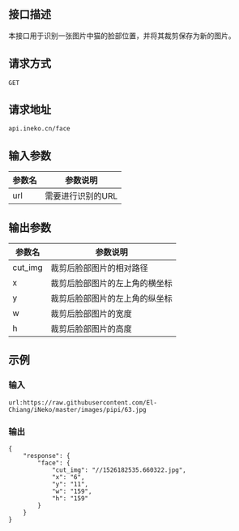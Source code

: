 ## 接口描述
本接口用于识别一张图片中猫的脸部位置，并将其裁剪保存为新的图片。

## 请求方式
`GET`

## 请求地址
`api.ineko.cn/face`

## 输入参数
|参数名|参数说明|
|-|-|
|url|需要进行识别的URL|

## 输出参数
|参数名|参数说明|
|-|-|
|cut_img|裁剪后脸部图片的相对路径|
|x|裁剪后脸部图片的左上角的横坐标|
|y|裁剪后脸部图片的左上角的纵坐标|
|w|裁剪后脸部图片的宽度|
|h|裁剪后脸部图片的高度|

## 示例

### 输入
    url:https://raw.githubusercontent.com/El-Chiang/iNeko/master/images/pipi/63.jpg
### 输出
    {
        "response": {
            "face": {
                "cut_img": "//1526182535.660322.jpg",
                "x": "6",
                "y": "11",
                "w": "159",
                "h": "159"
            }
        }
    }